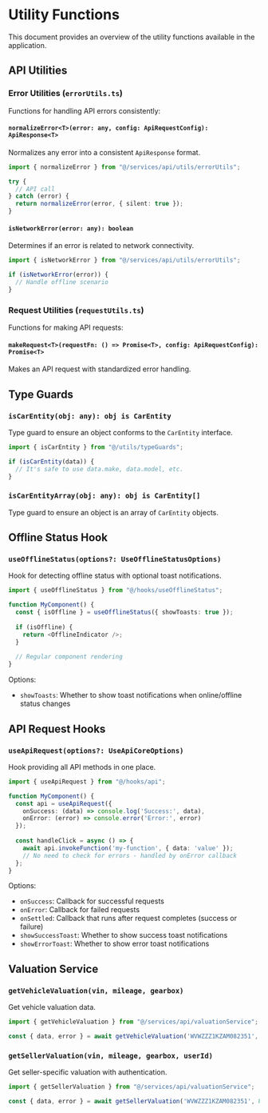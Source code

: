 
# Utility Functions

This document provides an overview of the utility functions available in the application.

## API Utilities

### Error Utilities (`errorUtils.ts`)

Functions for handling API errors consistently:

#### `normalizeError<T>(error: any, config: ApiRequestConfig): ApiResponse<T>`

Normalizes any error into a consistent `ApiResponse` format.

```typescript
import { normalizeError } from "@/services/api/utils/errorUtils";

try {
  // API call
} catch (error) {
  return normalizeError(error, { silent: true });
}
```

#### `isNetworkError(error: any): boolean`

Determines if an error is related to network connectivity.

```typescript
import { isNetworkError } from "@/services/api/utils/errorUtils";

if (isNetworkError(error)) {
  // Handle offline scenario
}
```

### Request Utilities (`requestUtils.ts`)

Functions for making API requests:

#### `makeRequest<T>(requestFn: () => Promise<T>, config: ApiRequestConfig): Promise<T>`

Makes an API request with standardized error handling.

## Type Guards

### `isCarEntity(obj: any): obj is CarEntity`

Type guard to ensure an object conforms to the `CarEntity` interface.

```typescript
import { isCarEntity } from "@/utils/typeGuards";

if (isCarEntity(data)) {
  // It's safe to use data.make, data.model, etc.
}
```

### `isCarEntityArray(obj: any): obj is CarEntity[]`

Type guard to ensure an object is an array of `CarEntity` objects.

## Offline Status Hook

### `useOfflineStatus(options?: UseOfflineStatusOptions)`

Hook for detecting offline status with optional toast notifications.

```typescript
import { useOfflineStatus } from "@/hooks/useOfflineStatus";

function MyComponent() {
  const { isOffline } = useOfflineStatus({ showToasts: true });
  
  if (isOffline) {
    return <OfflineIndicator />;
  }
  
  // Regular component rendering
}
```

Options:
- `showToasts`: Whether to show toast notifications when online/offline status changes

## API Request Hooks

### `useApiRequest(options?: UseApiCoreOptions)`

Hook providing all API methods in one place.

```typescript
import { useApiRequest } from "@/hooks/api";

function MyComponent() {
  const api = useApiRequest({
    onSuccess: (data) => console.log('Success:', data),
    onError: (error) => console.error('Error:', error)
  });
  
  const handleClick = async () => {
    await api.invokeFunction('my-function', { data: 'value' });
    // No need to check for errors - handled by onError callback
  };
}
```

Options:
- `onSuccess`: Callback for successful requests
- `onError`: Callback for failed requests
- `onSettled`: Callback that runs after request completes (success or failure)
- `showSuccessToast`: Whether to show success toast notifications
- `showErrorToast`: Whether to show error toast notifications

## Valuation Service

### `getVehicleValuation(vin, mileage, gearbox)`

Get vehicle valuation data.

```typescript
import { getVehicleValuation } from "@/services/api/valuationService";

const { data, error } = await getVehicleValuation('WVWZZZ1KZAM082351', 80000, 'manual');
```

### `getSellerValuation(vin, mileage, gearbox, userId)`

Get seller-specific valuation with authentication.

```typescript
import { getSellerValuation } from "@/services/api/valuationService";

const { data, error } = await getSellerValuation('WVWZZZ1KZAM082351', 80000, 'manual', userId);
```
